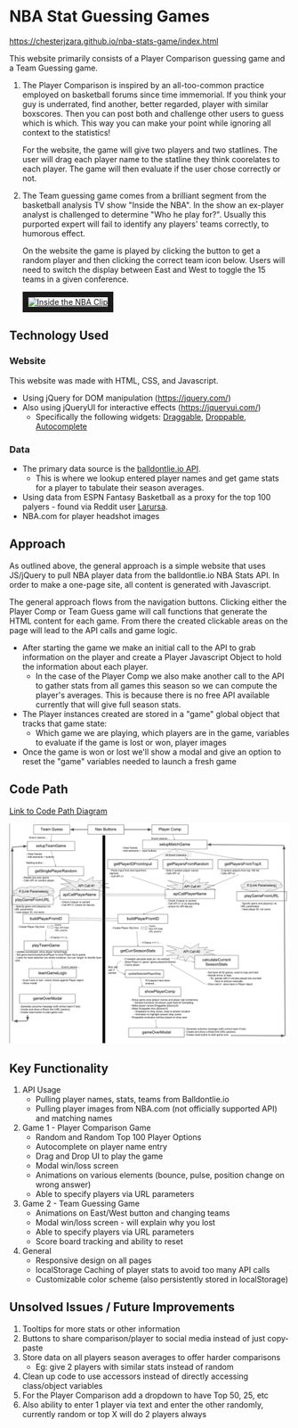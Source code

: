 # NBA Stat Guessing Games

https://chesterjzara.github.io/nba-stats-game/index.html

This website primarily consists of a Player Comparison guessing game and a Team Guessing game. 

1. The Player Comparison is inspired by an all-too-common practice employed on basketball forums since time immemorial. If you think your guy is underrated, find another, better regarded, player with similar boxscores. Then you can post both and challenge other users to guess which is which. This way you can make your point while ignoring all context to the statistics! 

   For the website, the game will give two players and two statlines. The user will drag each player name to the statline they think coorelates to each player. The game will then evaluate if the user chose correctly or not. 
2. The Team guessing game comes from a brilliant segment from the basketball analysis TV show "Inside the NBA". In the show an ex-player analyst is challenged to determine "Who he play for?". Usually this purported expert will fail to identify any players' teams correctly, to humorous effect.

   On the website the game is played by clicking the button to get a random player and then clicking the correct team icon below. Users will need to switch the display between East and West to toggle the 15 teams in a given conference.

   <a href="http://www.youtube.com/watch?feature=player_embedded&v=cBHPQ25J07E
" target="_blank"><img src="http://img.youtube.com/vi/cBHPQ25J07E/0.jpg" 
alt="Inside the NBA Clip" width="400" height="300" border="10" /></a>

## Technology Used

### Website
This website was made with HTML, CSS, and Javascript.
* Using jQuery for DOM manipulation (https://jquery.com/)
* Also using jQueryUI for interactive effects (https://jqueryui.com/)
  * Specifically the following widgets: [Draggable](https://jqueryui.com/draggable/), [Droppable](https://jqueryui.com/droppable/), [Autocomplete](https://jqueryui.com/autocomplete/)

### Data

* The primary data source is the [balldontlie.io API](balldontlie.io).
  * This is where we lookup entered player names and get game stats for a player to tabulate their season averages.
* Using data from ESPN Fantasy Basketball as a proxy for the top 100 palyers - found via Reddit user [Larursa](https://www.reddit.com/r/fantasybball/comments/9in504/heres_a_spreadsheet_of_espns_projected_stats_and/). 
* NBA.com for player headshot images

## Approach

As outlined above, the general approach is a simple website that uses JS/jQuery to pull NBA player data from the balldontlie.io NBA Stats API. In order to make a one-page site, all content is generated with Javascript.

The general approach flows from the navigation buttons. Clicking either the Player Comp or Team Guess game will call functions that generate the HTML content for each game. From there the created clickable areas on the page will lead to the API calls and game logic.
  * After starting the game we make an initial call to the API to grab information on the player and create a Player Javascript Object to hold the information about each player.
    * In the case of the Player Comp we also make another call to the API to gather stats from all games this season so we can compute the player's averages. This is because there is no free API available currently that will give full season stats.
  * The Player instances created are stored in a "game" global object that tracks that game state:
    * Which game we are playing, which players are in the game, variables to evaluate if the game is lost or won, player images
  * Once the game is won or lost we'll show a modal and give an option to reset the "game" variables needed to launch a fresh game

## Code Path

[Link to Code Path Diagram](https://docs.google.com/presentation/d/1nlp0zW-yGjsSI5BqZHMwPQAUvTLpzgBSfxVpxEza0ZE/edit?usp=sharing)

![alt-text](https://github.com/chesterjzara/chesterjzara.github.io/blob/master/nba-stats-game/notes/code-diagram-4-18.png)

## Key Functionality

1. API Usage
    * Pulling player names, stats, teams from Balldontlie.io
    * Pulling player images from NBA.com (not officially supported API) and matching names
1. Game 1 - Player Comparison Game
    * Random and Random Top 100 Player Options
    * Autocomplete on player name entry
    * Drag and Drop UI to play the game
    * Modal win/loss screen
    * Animations on various elements (bounce, pulse, position change on wrong answer)
    * Able to specify players via URL parameters
1. Game 2 - Team Guessing Game
    * Animations on East/West button and changing teams
    * Modal win/loss screen - will explain why you lost
    * Able to specify players via URL parameters
    * Score board tracking and ability to reset
1. General
    * Responsive design on all pages
    * localStorage Caching of player stats to avoid too many API calls
    * Customizable color scheme (also persistently stored in localStorage)

## Unsolved Issues / Future Improvements

1. Tooltips for more stats or other information
1. Buttons to share comparison/player to social media instead of just copy-paste
1. Store data on all players season averages to offer harder comparisons
    * Eg: give 2 players with similar stats instead of random
1. Clean up code to use accessors instead of directly accessing class/object variables
1. For the Player Comparison add a dropdown to have Top 50, 25, etc
  1. Also ability to enter 1 player via text and enter the other randomly, currently random or top X will do 2 players always
